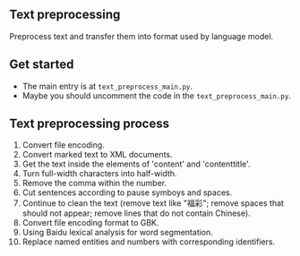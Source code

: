 ## Text preprocessing
Preprocess text and transfer them into format used by language model.

## Get started
- The main entry is at `text_preprocess_main.py`.
- Maybe you should uncomment the code in the `text_preprocess_main.py`.

## Text preprocessing process
1. Convert file encoding.
2. Convert marked text to XML documents.
3. Get the text inside the elements of 'content' and 'contenttitle'.
4. Turn full-width characters into half-width.
5. Remove the comma within the number.
6. Cut sentences according to pause symboys and spaces.
7. Continue to clean the text (remove text like "福彩"; remove spaces that should not appear; remove lines that do not contain Chinese).
8. Convert file encoding format to GBK.
9. Using Baidu lexical analysis for word segmentation.
10. Replace named entities and numbers with corresponding identifiers.
